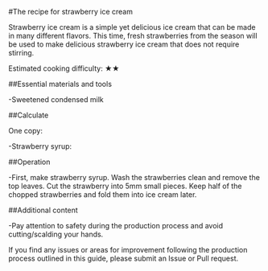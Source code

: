 #The recipe for strawberry ice cream

Strawberry ice cream is a simple yet delicious ice cream that can be made in many different flavors. This time, fresh strawberries from the season will be used to make delicious strawberry ice cream that does not require stirring.

Estimated cooking difficulty: ★★

##Essential materials and tools

-Sweetened condensed milk

##Calculate

One copy:

-Strawberry syrup:

##Operation

-First, make strawberry syrup. Wash the strawberries clean and remove the top leaves. Cut the strawberry into 5mm small pieces. Keep half of the chopped strawberries and fold them into ice cream later.

##Additional content

-Pay attention to safety during the production process and avoid cutting/scalding your hands.

If you find any issues or areas for improvement following the production process outlined in this guide, please submit an Issue or Pull request.